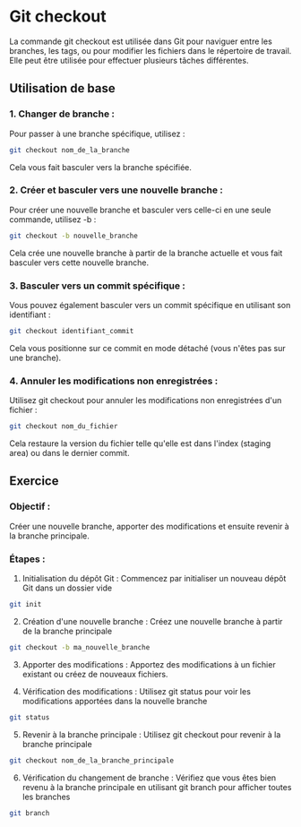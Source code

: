 # Git checkout
La commande git checkout est utilisée dans Git pour naviguer entre les branches, les tags, ou pour modifier les fichiers dans le répertoire de travail. Elle peut être utilisée pour effectuer plusieurs tâches différentes.

## Utilisation de base

### 1. Changer de branche :
Pour passer à une branche spécifique, utilisez :

```Bash
git checkout nom_de_la_branche
```
Cela vous fait basculer vers la branche spécifiée.

### 2. Créer et basculer vers une nouvelle branche :
Pour créer une nouvelle branche et basculer vers celle-ci en une seule commande, utilisez -b :

```Bash
git checkout -b nouvelle_branche
```
Cela crée une nouvelle branche à partir de la branche actuelle et vous fait basculer vers cette nouvelle branche.

### 3. Basculer vers un commit spécifique :
Vous pouvez également basculer vers un commit spécifique en utilisant son identifiant :

```Bash
git checkout identifiant_commit
```
Cela vous positionne sur ce commit en mode détaché (vous n'êtes pas sur une branche).

### 4. Annuler les modifications non enregistrées :
Utilisez git checkout pour annuler les modifications non enregistrées d'un fichier :

```Bash
git checkout nom_du_fichier
```
Cela restaure la version du fichier telle qu'elle est dans l'index (staging area) ou dans le dernier commit.

## Exercice
### Objectif :
Créer une nouvelle branche, apporter des modifications et ensuite revenir à la branche principale.

### Étapes :
1. Initialisation du dépôt Git :
Commencez par initialiser un nouveau dépôt Git dans un dossier vide 
```Bash
git init
```
2. Création d'une nouvelle branche :
Créez une nouvelle branche à partir de la branche principale 
```Bash
git checkout -b ma_nouvelle_branche
```

3. Apporter des modifications :
Apportez des modifications à un fichier existant ou créez de nouveaux fichiers.

4. Vérification des modifications :
Utilisez git status pour voir les modifications apportées dans la nouvelle branche 
```Bash
git status
```

5. Revenir à la branche principale :
Utilisez git checkout pour revenir à la branche principale
```Bash
git checkout nom_de_la_branche_principale
```

6. Vérification du changement de branche :
Vérifiez que vous êtes bien revenu à la branche principale en utilisant git branch pour afficher toutes les branches
```Bash
git branch
```

